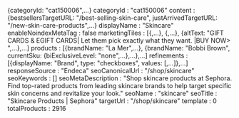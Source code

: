 {categoryId: "cat150006",…}
categoryId
: 
"cat150006"
content
: 
{bestsellersTargetURL: "/best-selling-skin-care", justArrivedTargetURL: "/new-skin-care-products",…}
displayName
: 
"Skincare"
enableNoindexMetaTag
: 
false
marketingTiles
: 
[{,…}, {,…}, {altText: "GIFT CARDS & EGIFT CARDS| Let them pick exactly what they want. |BUY NOW> ",…},…]
products
: 
[{brandName: "La Mer",…}, {brandName: "Bobbi Brown", currentSku: {biExclusiveLevel: "none",…},…},…]
refinements
: 
[{displayName: "Brand", type: "checkboxes", values: [,…]},…]
responseSource
: 
"Endeca"
seoCanonicalUrl
: 
"/shop/skincare"
seoKeywords
: 
[]
seoMetaDescription
: 
"Shop skincare products at Sephora. Find top-rated products from leading skincare brands to help target specific skin concerns and revitalize your look."
seoName
: 
"skincare"
seoTitle
: 
"Skincare Products | Sephora"
targetUrl
: 
"/shop/skincare"
template
: 
0
totalProducts
: 
2916